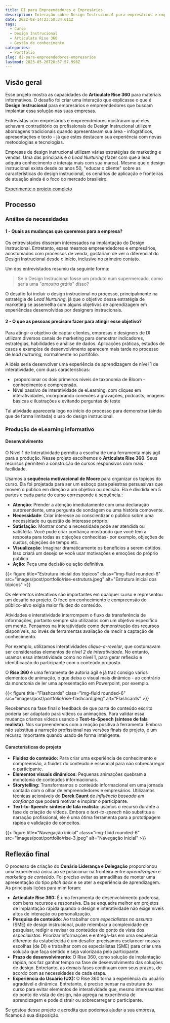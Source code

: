 ```yaml
---
title: DI para Empreendedores e Empresários
description: Interação sobre Design Instrucional para empresários e empreendedores que buscam implantar essa solução nas suas empresas.
date: 2022-08-14T23:50:34.611Z
tags:
  - Curso
  - Design Instrucional
  - Articulate Rise 360
  - Gestão de conhecimento
categories:
  - Portfolio
slug: di-para-empreendedores-empresarios
lastmod: 2023-05-26T20:57:57.998Z
---
```


## Visão geral 

Esse projeto mostra as capacidades do **Articulate Rise 360** para materiais informativos. O desafio foi criar uma interação que explicasse o que é **Design Instrucional** para empresários e empreendedores que buscam implantar essa solução nas suas empresas.

Entrevistas com empresários e empreendedores mostraram que eles achavam contraditório os profissionais de Design Instrucional utilizem abordagens tradicionais quando apresentavam sua área - infográficos, apresentações e texto - já que estes destacam sua experiência com novas metodologias e tecnologias.

Empresas de design instrucional utilizam várias estratégias de marketing e vendas. Uma das principais é o *Lead Nurturing* (fazer com que a lead adquira conhecimento e interaja mais com sua marca). Mesmo que o design instrucional exista desde os anos 50, "educar o cliente" sobre as características do design instrucional, os cenários de aplicação e fronteiras de atuação ainda é o foco do mercado brasileiro.

[Experimente o projeto completo](../portfolio/di-para-empreendedores/index.html)

## Processo 

### Análise de necessidades 

#### 1 - Quais as mudanças que queremos para a empresa? 

Os entrevistados disseram interessados na implantação do Design Instrucional. Entretanto, esses mesmos empreendedores e empresários, acostumados com processos de venda, gostariam de ver o diferencial do Design Instrucional desde o início, inclusive no primeiro contato.

Um dos entrevistados resumiu da seguinte forma:

> Se o Design Instrucional fosse um produto num supermercado, como seria uma "*amostra grátis*" disso?

O desafio foi incluir o design instrucional no processo, principalmente na estratégia de *Lead Nurturing*, já que o objetivo dessa estratégia de marketing se assemelha com alguns objetivos de aprendizagem em experiências desenvolvidas por designers instrucionais.

#### 2 - O que as pessoas precisam fazer para atingir esse objetivo? 

Para atingir o objetivo de captar clientes, empresas e designers de DI utilizam diversos canais de marketing para demostrar indicadores, estratégias, habilidades e análise de dados. Aplicações práticas, estudos de casos e exemplos de desenvolvimento aparecem mais tarde no processo de *lead nurturing*, normalmente no portifólio.

A idéia seria desenvolver uma experiência de aprendizagem de nível 1 de interatividade, com duas características:

-  proporcionar os dois primeiros níveis de taxonomia de Bloom - conhecimento e compreensão.
-  Nível passivo de interatividade de eLearning, com cliques em interatividades, incorporando conexões a gravações, podcasts, imagens básicas e ilustrações e evitando perguntas de teste

Tal atividade apareceria logo no início do processo para demonstrar (ainda que de forma limitada) o uso do design instrucional. 

### Produção de eLearning informativo 

#### Desenvolvimento

O Nível 1 de Interatividade permitiu a escolha de uma ferramenta mais ágil para a produção. Nesse projeto escolhemos o **Articulate Rise 360**. Seus recursos permitem a construção de cursos responsivos com mais facilidade.

Usamos a **sequência motivacional de Moore** para organizar os tópicos do curso. Ela foi projetada para ser um esboço para palestras persuasivas que movem o público em direção a um objetivo ou decisão. Ela é dividida em 5 partes e cada parte do curso corresponde à sequência.:

 - **Atenção**: Prender a atenção imediatamente com uma declaração surpreendente, uma pergunta de sondagem ou uma história comovente.
 - **Necessidade**: Criar interesse ao conscientizar o público sobre uma necessidade ou questão de interesse próprio.
 - **Satisfação**: Mostrar como a necessidade pode ser atendida ou satisfeita. Você pode criar confiança mostrando que você tem a resposta para todas as objeções conhecidas- por exemplo, objeções de custos, objeções de tempo etc.
- **Visualização**: Imaginar dramaticamente os benefícios a serem obtidos. Isso criará um desejo se você usar motivações e emoções do próprio público.
- **Ação**: Peça uma decisão ou ação definitiva.

{{< figure  title="Estrutura inicial dos tópicos" class="img-fluid rounded-6" src="images/post/portfolio/rise-estrutura.jpeg" alt="Estrutura inicial dos tópicos" >}}

Os elementos interativos são importantes em qualquer curso e representou um desafio no projeto. O foco em conhecimento e compreensão do público-alvo exigia maior fluidez do conteúdo. 

Atividades e interatividade interrompem o fluxo da transferência de informações, portanto sempre são utilizados com um objetivo específico em mente. Pensamos na interatividade como demonstração dos recursos disponíveis, ao invés de ferramentas avaliação de medir a captação de conhecimento.

Por exemplo, utilizamos interatividades *clique-a-revelar*, que costumavam ser consideradas  elementos de *nível 2 de interatividade*. No entanto, usamos essa interatividade como no nível 1, para gerar reflexão e identificação do participante com o conteúdo proposto.

O **Rise 360** é uma ferramenta de autoria ágil e já traz consigo vários elementos de animação, o que deixa o visual mais dinâmico - ao contrário da monotonia de ler uma apresentação em Powerpoint, por exemplo.

{{< figure  title="Flashcards" class="img-fluid rounded-6" src="images/post/portfolio/rise-flashcard.jpeg" alt="Flashcards" >}}

Recebemos na fase final o feedback de que parte do conteúdo escrito poderia ser adaptado para vídeos ou animações. Para validar essa mudança criamos vídeos usando o **Text-to-Speech (síntese de fala realista)**. Nos surpreendemos com a reação positiva à ferramenta. Embora não substitua a narração profissional nas versões finais do projeto, é um recurso importante quando usado de forma inteligente.

#### Características do projeto 

- **Fluidez do conteúdo:** Para criar uma experiência de conhecimento e compreensão, a fluidez do conteúdo é essencial para não sobrecarregar o participante.
- **Elementos visuais dinâmicos:** Pequenas animações quebram a monotonia de conteúdos informacionais. 
- **Storytelling:** Transformamos o conteúdo informacional em uma jornada contada com o olhar de empreendedores e empresários. Utilizamos técnicas acionáveis do **[Derek Gaunt](https://www.amazon.com.br/Ego-Authority-Failure-Intelligence-Negotiator-ebook/dp/B09TMVPYSY/)** de *influência baseada em confiança* que poderá motivar e inspirar o participante.
- **Text-to-Speech: síntese de fala realista**: usamos o recurso durante a fase de criação de vídeos. Embora o *text-to-speech* não substitua a narração profissional, ele é uma ótima ferramenta para a prototipagem rápida e validação de conceitos. 

{{< figure  title="Navegação inicial" class="img-fluid rounded-6" src="images/post/portfolio/rise-3.jpeg" alt="Navegação inicial" >}}

## **Reflexão final** 

O processo de criação do **Cenário Liderança e Delegação** proporcionou uma experiência única ao se posicionar na fronteira entre *aprendizagem* e *marketing de conteúdo*. Foi preciso evitar as armadilhas de montar uma apresentação do tipo *pitch deck* e se ater a experiência de aprendizagem. As principais lições para mim foram: 

- **Articulate Rise 360:** É uma ferramenta de desenvolvimento poderosa, com bens recursos e responsiva. Ela se enquadra melhor em projetos de implantação rápida quando o design e interatividade não exige níveis altos de interação ou personalização. 
- **Pesquisa de conteúdo**: Ao trabalhar com *especialistas no assunto* (SME) de design instrucional, pude relembrar a complexidade de pesquisar, redigir e revisar os conteúdos do ponto de vista dos *especialistas*. Priorizar informações e entregá-las em uma sequência diferente da estabelecida é um desafio: precisamos esclarecer nossas escolhas (de DI) e trabalhar com os especialistas (SME) para criar uma solução que faça sentido e seja valorizada pelo participante.
- **Prazo de desenvolvimento:** O Rise 360, como solução de implantação rápida, nos faz ganhar tempo na fase de desenvolvimento das soluções de design. Entretanto, as demais fases continuam com seus prazos, de acordo com as necessidades de cada etapa. 
- **Experiência do Usuário (UX):** O Rise 360 torna a experiência do usuário agradável e dinâmica. Entretanto, é preciso pensar na estrutura do curso para evitar elementos de interatividade que, mesmo interessantes do ponto de vista de design, não agrega na experiência de aprendizagem e pode distrair ou sobrecarregar o participante. 

Se gostou desse projeto e acredita que podemos ajudar a sua empresa, ficamos à sua disposição. 
